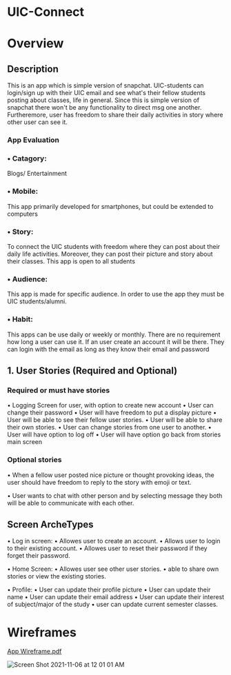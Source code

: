 # UIC-Connect


# Overview

## Description
This is an app which is simple version of snapchat.  UIC-students can login/sign up  with  their UIC email and see what's their fellow  students  posting about classes, life in general. Since this is simple version of snapchat there won't be any functionality to direct msg  one another. Furtheremore,  user has freedom to share their daily activities  in story where other user can see it. 



### 		App Evaluation

### •	Catagory:  

Blogs/ Entertainment

### •	Mobile: 
This app  primarily developed for smartphones, but could be extended to  computers


### •	Story:  
To connect the  UIC students  with freedom where they can post about their  daily life  activities. Moreover, they  can post their picture and  story about their classes. This app is open to all students 



### •	Audience:  
This app is  made for specific audience. In order to use the app they must be  UIC students/alumni. 


### •	Habit: 
This apps can be use daily or weekly or monthly.  There are no requirement  how long a user can use it.  If an user create an account it will be there.  They can login with the email as long as they know their email and password


## 1. User Stories (Required and Optional)

### Required or must have stories

• Logging Screen for user, with option to create new account
• User can change their password
• User will have freedom to put a display picture
• User will be able to see their fellow user stories.
• User will be able to share their own  stories.
• User can  change stories from one user to another.
• User will have option to log off 
• User will have option go back from stories main screen 

###  Optional stories

• When a fellow user posted nice picture or thought provoking ideas, the user should have freedom to reply to the story with emoji or text.

• User wants to chat with other person and by selecting message they both will be able to communicate with each other. 


## Screen  ArcheTypes

• Log in screen: 
	• Allowes user to create an account.
	• Allows user to  login to their existing account.
	• Allowes user to reset their password  if they  forget their password. 
	

• Home Screen: 
	     • Allowes  user see other user stories.
	     • able to share own stories  or view the existing stories.
	     

• Profile: 
	• User can  update their profile picture
	• User can update their name
	• User can update their  email address
	• User can update  their interest of subject/major of the study
	• user can update current semester classes. 
	

# Wireframes 
	
[App Wireframe.pdf](https://github.com/mtafadar/UIC-Connect/files/7489925/App.Wireframe.pdf)



![Screen Shot 2021-11-06 at 12 01 01 AM](https://user-images.githubusercontent.com/57551265/140598617-db04b533-e2d3-44cf-ad6a-f2cab65209e7.png)


	


